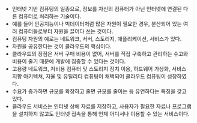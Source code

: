 - 인터넷 기반 컴퓨팅의 일종으로, 정보를 자신의 컴퓨터가 아닌 인터넷에 연결된 다른 컴퓨터로 처리하는 기술이다. 
- 예를 들어 인공지능이나 빅데이터처럼 많은 자원이 필요한 경우, 분산되어 있는 여러 컴퓨터들로부터 자원을 끌어다 쓰는 것이다. 
- 컴퓨팅 자원의 예로는 네트워크, 서버, 스토리지, 애플리케이션, 서비스가 있다. 
- 자원을 공유한다는 것이 클라우드의 핵심이다.
- 클라우드의 장점은 서버 구매 비용이 없어, 서버를 직접 구축하고 관리하는 수고와 비용이 줄기 때문에 개발에 집중할 수 있다는 것이다.
- 고용량 네트워크, 저비용 컴퓨터 및 스토리지 장치 이용, 하드웨어 가상화, 서비스 지향 아키텍쳐, 자율 및 유틸리티 컴퓨팅이 채택되어 클라우드 컴퓨팅이 성장하였다. 
- 수요가 증가하면 규모를 확장하고 줄면 규모를 줄이는 등 유연하다는 특징을 갖고 있다.
- 클라우드 서비스는 인터넷 상에 자료를 저장하고, 사용자가 필요한 자료나 프로그램을 설치하지 않고도 인터넷 접속을 통해 언제 어디서나 이용할 수 있는 서비스이다. 
